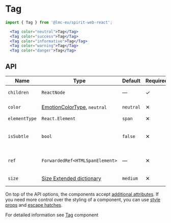 # Tag

```jsx
import { Tag } from '@lmc-eu/spirit-web-react';
```

```jsx
  <Tag color="neutral">Tag</Tag>
  <Tag color="success">Tag</Tag>
  <Tag color="informative">Tag</Tag>
  <Tag color="warning">Tag</Tag>
  <Tag color="danger">Tag</Tag>
```

## API

| Name          | Type                                                  | Default   | Required | Description                     |
| ------------- | ----------------------------------------------------- | --------- | -------- | ------------------------------- |
| `children`    | `ReactNode`                                           | —         | ✓        | Content of the Tag              |
| `color`       | [EmotionColorType][readme-generated-types], `neutral` | `neutral` | ✕        | Color of the component          |
| `elementType` | `React.Element`                                       | `span`    | ✕        | HTML tag                        |
| `isSubtle`    | `bool`                                                | `false`   | ✕        | If is Subtle color variant used |
| `ref`         | `ForwardedRef<HTMLSpanElement>`                       | —         | ✕        | Tag element reference           |
| `size`        | [Size Extended dictionary][dictionary-size]           | `medium`  | ✕        | Size of the Tag                 |

On top of the API options, the components accept [additional attributes][readme-additional-attributes].
If you need more control over the styling of a component, you can use [style props][readme-style-props]
and [escape hatches][readme-escape-hatches].

For detailed information see [Tag][tag] component

[dictionary-size]: https://github.com/lmc-eu/spirit-design-system/tree/main/docs/DICTIONARIES.md#size
[readme-additional-attributes]: https://github.com/lmc-eu/spirit-design-system/blob/main/packages/web-react/README.md#additional-attributes
[readme-escape-hatches]: https://github.com/lmc-eu/spirit-design-system/blob/main/packages/web-react/README.md#escape-hatches
[readme-generated-types]: https://github.com/lmc-eu/spirit-design-system/blob/main/packages/web-react/README.md#types-generated-from-design-tokens
[readme-style-props]: https://github.com/lmc-eu/spirit-design-system/blob/main/packages/web-react/README.md#style-props
[tag]: https://github.com/lmc-eu/spirit-design-system/blob/main/packages/web/src/scss/components/Tag/README.md
